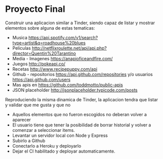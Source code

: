 # Proyecto Final

Construir una aplicacion similar a Tinder, siendo capaz de listar y mostrar elementos sobre alguna de estas tematicas:

* Musica https://api.spotify.com/v1/search?type=artist&q=roadhouse%20blues
* Peliculas http://netflixroulette.net/api/api.php?director=Quentin%20Tarantino
* Media - Imagenes https://anapioficeandfire.com/
* Juegos http://pokeapi.co/
* Recetas http://www.recipepuppy.com/api
* Github - repositorios https://api.github.com/repositories y/o usuarios https://api.github.com/users
* Mas apis en https://github.com/toddmotto/public-apis
* JSON placeholder http://jsonplaceholder.typicode.com/posts

Reproduciendo la misma dinamica de Tinder, la aplicacion tendra que listar y validar que me gusta y que no

* Aquellos elementos que no fueron escogidos no deberan volver a aparecer
* El usuario tiene que tener la posibilidad de borrar historial y volver a comenzar a seleccionar items.
* Levantar un servidor local con Node y Express
* Subirlo a Github
* Conectarlo a Heroku y deployarlo
* Dejar el CI habilitado y deployar automaticamente.
